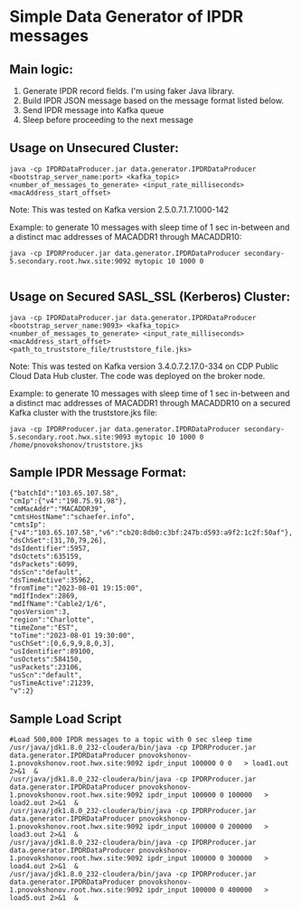 # Simple Data Generator of IPDR messages

## Main logic:
1) Generate IPDR record fields. I'm using faker Java library.
2) Build IPDR JSON message based on the message format listed below.  
3) Send IPDR message into Kafka queue
4) Sleep before proceeding to the next message

## Usage on Unsecured Cluster: 
```
java -cp IPDRDataProducer.jar data.generator.IPDRDataProducer <bootstrap_server_name:port> <kafka_topic> <number_of_messages_to_generate> <input_rate_milliseconds> <macAddress_start_offset>
```
Note: This was tested on Kafka version 2.5.0.7.1.7.1000-142 

Example: to generate 10 messages with sleep time of 1 sec in-between and a distinct mac addresses of MACADDR1 through MACADDR10:

```
java -cp IPDRProducer.jar data.generator.IPDRDataProducer secondary-5.secondary.root.hwx.site:9092 mytopic 10 1000 0
 
```
## Usage on Secured SASL_SSL (Kerberos) Cluster:

```
java -cp IPDRDataProducer.jar data.generator.IPDRDataProducer <bootstrap_server_name:9093> <kafka_topic> <number_of_messages_to_generate> <input_rate_milliseconds> <macAddress_start_offset> <path_to_truststore_file/truststore_file.jks>
```
Note: This was tested on Kafka version 3.4.0.7.2.17.0-334 on CDP Public Cloud Data Hub cluster. The code was deployed on the broker node.

Example: to generate 10 messages with sleep time of 1 sec in-between and a distinct mac addresses of MACADDR1 through MACADDR10 on a secured Kafka cluster with the truststore.jks file:

```
java -cp IPDRProducer.jar data.generator.IPDRDataProducer secondary-5.secondary.root.hwx.site:9093 mytopic 10 1000 0 /home/pnovokshonov/truststore.jks
```
## Sample IPDR Message Format:

```
{"batchId":"103.65.107.58",
"cmIp":{"v4":"198.75.91.98"},
"cmMacAddr":"MACADDR39",
"cmtsHostName":"schaefer.info",
"cmtsIp":{"v4":"103.65.107.58","v6":"cb20:8db0:c3bf:247b:d593:a9f2:1c2f:50af"},
"dsChSet":[31,70,79,26],
"dsIdentifier":5957,
"dsOctets":635159,
"dsPackets":6099,
"dsScn":"default",
"dsTimeActive":35962,
"fromTime":"2023-08-01 19:15:00",
"mdIfIndex":2869,
"mdIfName":"Cable2/1/6",
"qosVersion":3,
"region":"Charlotte",
"timeZone":"EST",
"toTime":"2023-08-01 19:30:00",
"usChSet":[0,6,9,9,8,0,3],
"usIdentifier":89100,
"usOctets":584150,
"usPackets":23106,
"usScn":"default",
"usTimeActive":21239,
"v":2}
```

## Sample Load Script
```
#Load 500,000 IPDR messages to a topic with 0 sec sleep time
/usr/java/jdk1.8.0_232-cloudera/bin/java -cp IPDRProducer.jar data.generator.IPDRDataProducer pnovokshonov-1.pnovokshonov.root.hwx.site:9092 ipdr_input 100000 0 0   > load1.out 2>&1  &
/usr/java/jdk1.8.0_232-cloudera/bin/java -cp IPDRProducer.jar data.generator.IPDRDataProducer pnovokshonov-1.pnovokshonov.root.hwx.site:9092 ipdr_input 100000 0 100000   > load2.out 2>&1  &
/usr/java/jdk1.8.0_232-cloudera/bin/java -cp IPDRProducer.jar data.generator.IPDRDataProducer pnovokshonov-1.pnovokshonov.root.hwx.site:9092 ipdr_input 100000 0 200000   > load3.out 2>&1  &
/usr/java/jdk1.8.0_232-cloudera/bin/java -cp IPDRProducer.jar data.generator.IPDRDataProducer pnovokshonov-1.pnovokshonov.root.hwx.site:9092 ipdr_input 100000 0 300000   > load4.out 2>&1  &
/usr/java/jdk1.8.0_232-cloudera/bin/java -cp IPDRProducer.jar data.generator.IPDRDataProducer pnovokshonov-1.pnovokshonov.root.hwx.site:9092 ipdr_input 100000 0 400000   > load5.out 2>&1  &
```
